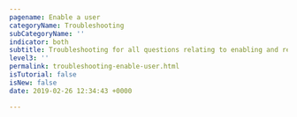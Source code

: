 ```yaml
---
pagename: Enable a user
categoryName: Troubleshooting
subCategoryName: ''
indicator: both
subtitle: Troubleshooting for all questions relating to enabling and re-enabling a user
level3: ''
permalink: troubleshooting-enable-user.html
isTutorial: false
isNew: false
date: 2019-02-26 12:34:43 +0000

---
```


